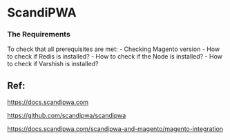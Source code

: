 
# ScandiPWA

### The Requirements
 To  check that all prerequisites are met:
    - Checking Magento version
    - How to check if Redis is installed?
    - How to check if the Node is installed?
    - How to check if Varshish is installed?




## Ref:

https://docs.scandipwa.com

https://github.com/scandipwa/scandipwa

https://docs.scandipwa.com/scandipwa-and-magento/magento-integration
